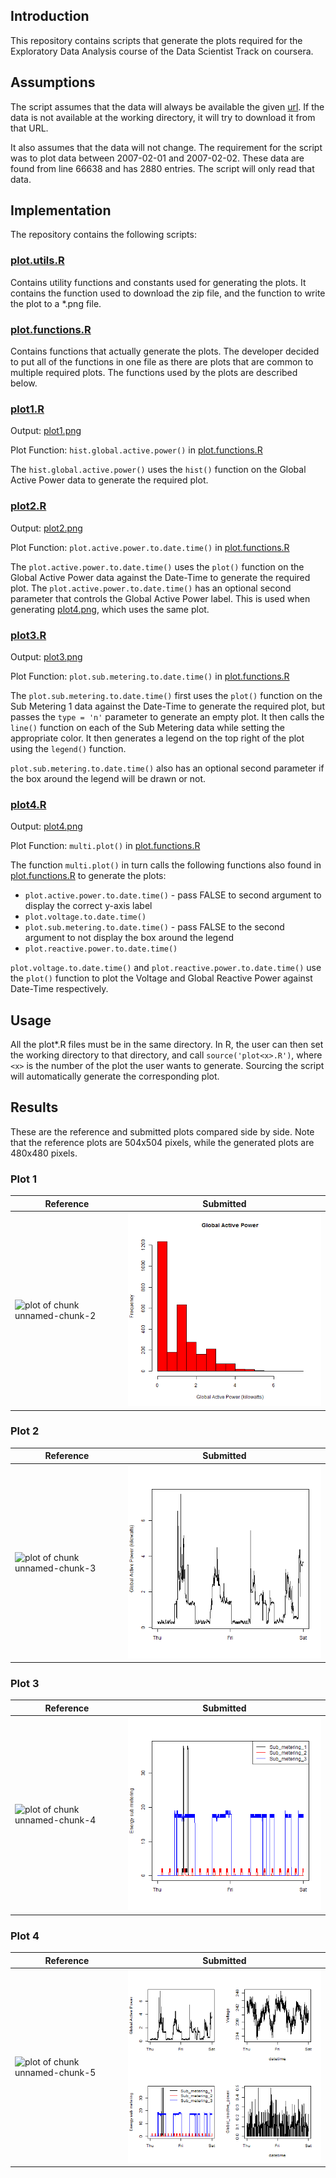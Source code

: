 ## Introduction

This repository contains scripts that generate the plots required for the Exploratory Data Analysis course of the Data Scientist Track on coursera.

## Assumptions

The script assumes that the data will always be available the given <a href="https://d396qusza40orc.cloudfront.net/exdata%2Fdata%2Fhousehold_power_consumption.zip">url</a>. If the data is not available at the working directory, it will try to download it from that URL.

It also assumes that the data will not change. The requirement for the script was to plot data between 2007-02-01 and 2007-02-02. These data are found from line 66638 and has 2880 entries. The script will only read that data.

## Implementation

The repository contains the following scripts:

### [plot.utils.R](plot.utils.R)

Contains utility functions and constants used for generating the plots. It contains the function used to download the zip file, and the function to write the plot to a *.png file.

### [plot.functions.R](plot.functions.R)

Contains functions that actually generate the plots. The developer decided to put all of the functions in one file as there are plots that are common to multiple required plots. The functions used by the plots are described below.

### [plot1.R](plot1.R)

Output: [plot1.png](plot1.png)

Plot Function: `hist.global.active.power()` in [plot.functions.R](plot.functions.R)

The `hist.global.active.power()` uses the `hist()` function on the Global Active Power data to generate the required plot.

### [plot2.R](plot2.R)

Output: [plot2.png](plot2.png)

Plot Function: `plot.active.power.to.date.time()` in [plot.functions.R](plot.functions.R)

The `plot.active.power.to.date.time()` uses the `plot()` function on the Global Active Power data against the Date-Time to generate the required plot. The `plot.active.power.to.date.time()` has an optional second parameter that controls the Global Active Power label. This is used when generating [plot4.png](plot4.png), which uses the same plot.

### [plot3.R](plot3.R)

Output: [plot3.png](plot3.png)

Plot Function: `plot.sub.metering.to.date.time()` in [plot.functions.R](plot.functions.R)

The `plot.sub.metering.to.date.time()` first uses the `plot()` function on the Sub Metering 1 data against the Date-Time to generate the required plot, but passes the `type = 'n'` parameter to generate an empty plot. It then calls the `line()` function on each of the Sub Metering data while setting the appropriate color. It then generates a legend on the top right of the plot using the `legend()` function.

`plot.sub.metering.to.date.time()` also has an optional second parameter if the box around the legend will be drawn or not.

### [plot4.R](plot4.R)
 
Output: [plot4.png](plot4.png)

Plot Function: `multi.plot()` in [plot.functions.R](plot.functions.R)

The function `multi.plot()` in turn calls the following functions also found in [plot.functions.R](plot.functions.R) to generate the plots:

* `plot.active.power.to.date.time()` - pass FALSE to second argument to display the correct y-axis label
* `plot.voltage.to.date.time()`
* `plot.sub.metering.to.date.time()` - pass FALSE to the second argument to not display the box around the legend
* `plot.reactive.power.to.date.time()`
 
`plot.voltage.to.date.time()` and `plot.reactive.power.to.date.time()` use the `plot()` function to plot the Voltage and Global Reactive Power against Date-Time respectively.

## Usage

All the plot*.R files must be in the same directory. In R, the user can then set the working directory to that directory, and call `source('plot<x>.R')`, where `<x>` is the number of the plot the user wants to generate. Sourcing the script will automatically generate the corresponding plot.

## Results

These are the reference and submitted plots compared side by side. Note that the reference plots are 504x504 pixels, while the generated plots are 480x480 pixels.

### Plot 1

| Reference | Submitted|
| --- | --- |
| ![plot of chunk unnamed-chunk-2](figure/unnamed-chunk-2.png) | ![plot1](plot1.png) |

### Plot 2

| Reference | Submitted|
| --- | --- |
| ![plot of chunk unnamed-chunk-3](figure/unnamed-chunk-3.png) | ![plot2](plot2.png) |

### Plot 3

| Reference | Submitted|
| --- | --- |
| ![plot of chunk unnamed-chunk-4](figure/unnamed-chunk-4.png) | ![plot3](plot3.png) |

### Plot 4

| Reference | Submitted|
| --- | --- |
| ![plot of chunk unnamed-chunk-5](figure/unnamed-chunk-5.png) | ![plot4](plot4.png) |
